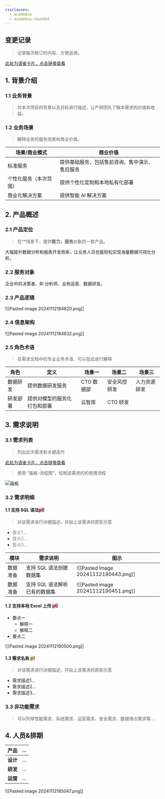 ```yaml
---
cssclasses:
  - academia
  - academia-rounded
---
```


## 变更记录
> 记录每次修订的内容，方便追溯。
>

[此处为语雀卡片，点击链接查看](https://yuque.antfin.com/docs/398180975#oGdRB)

## 1. 背景介绍
### 1.1 业务背景
> 对本次项目的背景以及目标进行描述，让产研团队了解本需求的价值和收益。
>

### 1.2 业务场景
> 解释业务的服务场景和商业价值。
>

| **场景/商业模式** | **商业价值**                |
| ----------- | ----------------------- |
| 标准服务        | 提供基础服务，包括售前咨询、售中演示、售后服务 |
| 个性化服务（本次范围） | 提供个性化定制和本地私有化部署         |
| 商业化解决方案     | 提供智能 AI 解决方案            |


## 2. 产品概述
### 2.1 产品定位
> 在**场景下，提供****能力，服务****对象的一款产品。
>

大幅提升数据分析和报表开发效率，让业务人员也能轻松实现海量数据可视化分析。

### 2.2 服务对象
企业中的决策者、BI 分析师、业务运营、数据研发。

### 2.3 产品逻辑
![[Pasted image 20241112184820.png]]

### 2.4 信息架构
![[Pasted image 20241112184832.png]]

### 2.5 角色术语
> 在需求文档中的专业业务术语，可以在此进行解释
>

| **角色** | **定义** | **场景一** | **场景二** | **场景三** |
| --- | --- | --- | --- | --- |
| 数据研发 | 提供数据研发服务 | CTO 数据部 | 安全风控研发 | 人力资源研发 |
| 研发部署 | 提供对模型的服务化打包和部署 | 云智库 | CTO 研发 | |


## 3. 需求说明
### 3.1 需求列表
> 列出此次需求和关键迭代
>

[此处为语雀卡片，点击链接查看](https://yuque.antfin.com/docs/398180975#ER5yn)



> 使用 “画板-流程图”，绘制该需求的的使用流程
>

![画板](https://intranetproxy.alipay.com/skylark/lark/0/2022/jpeg/73019/1657187215746-54dac1fe-6ad0-4063-8403-69c8962d8cc0.jpeg)

### 3.2 需求明细
#### 1.1 支持 SQL 语法<font style="background:#F8CED3;color:#70000D">p0</font>
> 对该需求进行详细描述，并贴上该需求的原型示意
>

+ <font style="color:#8C8C8C;">要点1...</font>
+ <font style="color:#8C8C8C;">要点2...</font>
+ <font style="color:#8C8C8C;">要点3...</font>

| **模块** | **需求说明**          | **图示**                               |
| ------ | ----------------- | ------------------------------------ |
| 数据准备   | 支持 SQL 语法创建数据集    | ![[Pasted image 20241112190443.png]] |
| 数据准备   | 支持 SQL 语法解析已有的数据集 | ![[Pasted image 20241112190451.png]] |


#### 1.2 支持本地 Excel 上传 <font style="background:#F8CED3;color:#70000D">p0</font>
+ 要点一
    - 解释一
    - 解释二
+ 要点二

![[Pasted image 20241112190500.png]]

#### 1.3 需求名称 <font style="background:#F6E1AC;color:#664900">p1</font>
> 对该需求进行详细描述，并贴上该需求的原型示意
>

+ 需求描述1...
+ 需求描述2...
+ 需求描述3...

### 3.3 非功能需求
> 可以列举性能需求、系统需求、运营需求、安全需求、数据埋点需求等...
>

## 4. 人员&排期
| **产品** | ... |
| --- | --- |
| **设计** | ... |
| **研发** | ... |
| **运营** | ... |


![[Pasted image 20241112185047.png]]



